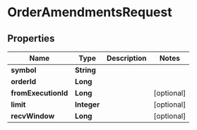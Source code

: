 

# OrderAmendmentsRequest


## Properties

| Name | Type | Description | Notes |
|------------ | ------------- | ------------- | -------------|
|**symbol** | **String** |  |  |
|**orderId** | **Long** |  |  |
|**fromExecutionId** | **Long** |  |  [optional] |
|**limit** | **Integer** |  |  [optional] |
|**recvWindow** | **Long** |  |  [optional] |



